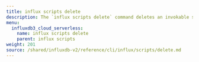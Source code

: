 ```yaml
---
title: influx scripts delete
description: The `influx scripts delete` command deletes an invokable script in InfluxDB.
menu:
  influxdb3_cloud_serverless:
    name: influx scripts delete
    parent: influx scripts
weight: 201
source: /shared/influxdb-v2/reference/cli/influx/scripts/delete.md
---
```


<!-- The content of this file is at 
// SOURCE content/shared/influxdb-v2/reference/cli/influx/scripts/delete.md-->
